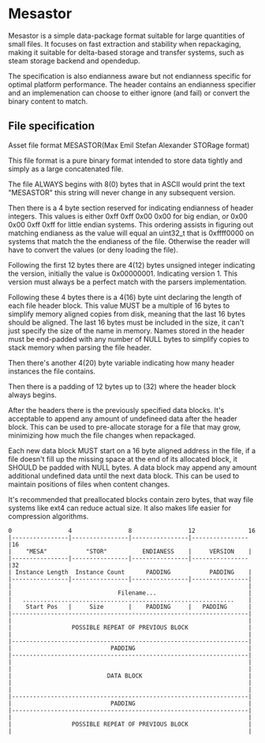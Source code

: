 # Mesastor
Mesastor is a simple data-package format suitable for large quantities of small files. It focuses on fast extraction and stability when repackaging, making it suitable for delta-based storage and transfer systems, such as steam storage backend and opendedup.

The specification is also endianness aware but not endianness specific for optimal platform performance. The header contains
an endianness specifier and an implemenation can choose to either ignore (and fail) or convert the binary content to match.

## File specification
Asset file format MESASTOR(Max Emil Stefan Alexander STORage format)

This file format is a pure binary format intended to store data
tightly and simply as a large concatenated file.

The file ALWAYS begins with 8(0) bytes that in ASCII would print the
text "MESASTOR" this string will never change  in any subsequent
version.

Then there is a 4 byte section reserved for indicating endianness of
header integers.  This values is either 0xff 0xff 0x00 0x00 for big
endian, or 0x00 0x00 0xff 0xff for little endian systems. This
ordering assists in figuring out matching endianess as the value will
equal an uint32_t that is 0xffff0000 on systems that match the the
endianess of the file. Otherwise the reader will have to convert the
values (or deny loading the file).

Following the first 12 bytes there are 4(12) bytes unsigned integer
indicating the version, initially the value is 0x00000001. Indicating
version 1. This version must always be a perfect match with the
parsers implementation.

Following these 4 bytes there is a 4(16) byte uint declaring the
length of each file header block. This value MUST be a multiple of 16
bytes to simplify memory aligned copies from disk, meaning that the
last 16 bytes should be aligned.  The last 16 bytes must be included
in the size, it can't just specify the size of the name in memory.
Names stored in the header must be end-padded with any number of NULL
bytes to simplify copies to stack memory when parsing the file header.

Then there's another 4(20) byte variable indicating how many header
instances the file contains.

Then there is a padding of 12 bytes up to (32) where the header block
always begins.

After the headers there is the previously specified data blocks. It's
acceptable to append any amount of undefineed data after the header block.
This can be used to pre-allocate storage for a file that may grow, minimizing
how much the file changes when repackaged.

Each new data block MUST start on a 16 byte aligned address in the
file, if a file doesn't fill up the missing space at the end of its
allocated block, it SHOULD be padded with NULL bytes. A data block may append
any amount additional undefined data until the next data block. This can be used
to maintain positions of files when content changes.

It's recommended that preallocated blocks contain zero bytes, that way file systems like ext4 
can reduce actual size. It also makes life easier for compression algorithms.


    0                4                8                12               16
    |----------------|----------------|----------------|----------------|16
    |    "MESA"           "STOR"          ENDIANESS    |     VERSION    |
    |----------------|----------------|----------------|----------------|32
    | Instance Length  Instance Count      PADDING           PADDING    |
    |----------------|----------------|----------------|----------------|
    |                                                                   |
    |                              Filename...                          |
    |   ............................................................    |
    |    Start Pos   |     Size       |    PADDING     |   PADDING      |
    |-------------------------------------------------------------------|
    |                                                                   |
    |                 POSSIBLE REPEAT OF PREVIOUS BLOCK                 |
    |                                                                   |
    |-------------------------------------------------------------------| 
    |                            PADDING                                |
    |-------------------------------------------------------------------|
    |                                                                   |
    |                                                                   |
    |                           DATA BLOCK                              |
    |                                                                   |
    |                                                                   |
    |-------------------------------------------------------------------|
    |                            PADDING                                |
    |-------------------------------------------------------------------|
    |                                                                   |
    |                 POSSIBLE REPEAT OF PREVIOUS BLOCK                 |
    |                                                                   |

